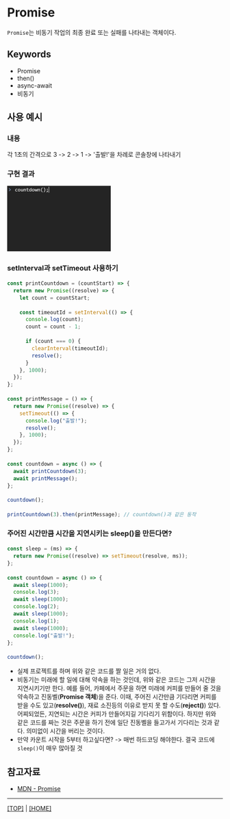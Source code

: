 # Promise

`Promise`는 비동기 작업의 최종 완료 또는 실패를 나타내는 객체이다.

## Keywords

- Promise
- then()
- async-await
- 비동기

## 사용 예시

### 내용

각 1초의 간격으로 3 -> 2 -> 1 -> '출발!'을 차례로 콘솔창에 나타내기

### 구현 결과

![Promise countdown example](./promise-example.gif)

### setInterval과 setTimeout 사용하기

```javascript
const printCountdown = (countStart) => {
  return new Promise((resolve) => {
    let count = countStart;

    const timeoutId = setInterval(() => {
      console.log(count);
      count = count - 1;

      if (count === 0) {
        clearInterval(timeoutId);
        resolve();
      }
    }, 1000);
  });
};

const printMessage = () => {
  return new Promise((resolve) => {
    setTimeout(() => {
      console.log("출발!");
      resolve();
    }, 1000);
  });
};

const countdown = async () => {
  await printCountdown(3);
  await printMessage();
};

countdown();

printCountdown(3).then(printMessage); // countdown()과 같은 동작
```

### 주어진 시간만큼 시간을 지연시키는 sleep()을 만든다면?

```javascript
const sleep = (ms) => {
  return new Promise((resolve) => setTimeout(resolve, ms));
};

const countdown = async () => {
  await sleep(1000);
  console.log(3);
  await sleep(1000);
  console.log(2);
  await sleep(1000);
  console.log(1);
  await sleep(1000);
  console.log("출발!");
};

countdown();
```

- 실제 프로젝트를 하며 위와 같은 코드를 짤 일은 거의 없다.
- 비동기는 미래에 할 일에 대해 약속을 하는 것인데, 위와 같은 코드는 그저 시간을 지연시키기만 한다. 예를 들어, 카페에서 주문을 하면 미래에 커피를 만들어 줄 것을 약속하고 진동벨(**Promise 객체**)을 준다. 이때, 주어진 시간만큼 기다리면 커피를 받을 수도 있고(**resolve()**), 재료 소진등의 이유로 받지 못 할 수도(**reject()**) 있다. 어찌되었든, 지연되는 시간은 커피가 만들어지길 기다리기 위함이다. 하지만 위와 같은 코드를 짜는 것은 주문을 하기 전에 일단 진동벨을 들고가서 기다리는 것과 같다. 의미없이 시간을 버리는 것이다.
- 만약 카운트 시작을 5부터 하고싶다면? -> 매번 하드코딩 해야한다. 결국 코드에 `sleep()`이 매우 많아질 것

## 참고자료

- [MDN - Promise](https://developer.mozilla.org/ko/docs/Web/JavaScript/Reference/Global_Objects/Promise)

---

[[TOP]](#promise) | [[HOME]](https://github.com/SunYoungKwon/Sun-Woowa.log#-what-i-studied-in-woowacourse)
